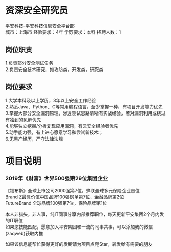 # 资深安全研究员
平安科技-平安科技信息安全平台部  
城市：上海市 经验要求：4年 学历要求：本科  招聘人数：1

## 岗位职责
1.负责部分安全测试任务   
2.负责安全技术研究，如攻防类，开发类，研究类

## 岗位要求
1.大学本科及以上学历，3年以上安全工作经验   
2.熟悉Java、Python、C等常用编程语言，至少掌握一种，有项目开发能力优先   
3.掌握大部分安全漏洞原理，渗透测试思路清晰有实战经验，若对漏洞利用或绕过有独到的见解优先   
4.能够独立挖掘/分析复现应用漏洞，有云安全经验者优先   
5.动手能力强，有上进心愿意学习和尝试新技术；   
6.无黑产经历，严守法律法规

# 项目说明

### 2019年《财富》世界500强第29位集团企业
《福布斯》全球上市公司2000强第7位，蝉联全球多元保险企业首位  
Brand Z最具价值中国品牌100强榜单第7位，金融品牌第2位  
FutureBrand 全球品牌100强第7位，保险品牌第1位

本人非猎头，非人事，纯IT同事分享内部推荐职位，每天更新平安集团2个月内发的IT职位  
如果您技能匹配，愿意加入平安集团和一流的同事共事，可以添加我的微信(zaqweb)获取内推 

如果该信息能帮忙获得更好的发展请为项目点亮Star，转发给有需要的朋友





